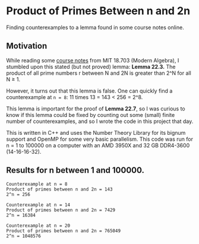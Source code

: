 # Product of Primes Between n and 2n

Finding counterexamples to a lemma found in some course notes online.

## Motivation
While reading some [course notes](https://ocw.mit.edu/courses/18-703-modern-algebra-spring-2013/resources/mit18_703s13_pra_l_22/) from MIT 18.703 (Modern Algebra), I stumbled upon this stated (but not proved) lemma:
**Lemma 22.3.** The product of all prime numbers r between N and 2N is greater than 2^N for all N ≥ 1.

However, it turns out that this lemma is false. One can quickly find a counterexample at `n = 8`: 11 times 13 = 143 < 256 = 2^8.

This lemma is important for the proof of **Lemma 22.7**, so I was curious to know if this lemma could be fixed by counting out some (small) finite number of counterexamples, and so I wrote the code in this project that day.

This is written in C++ and uses the Number Theory Library for its bignum support and OpenMP for some very basic parallelism. This code was run for n = 1 to 100000 on a computer with an AMD 3950X and 32 GB DDR4-3600 (14-16-16-32).

## Results for n between 1 and 100000.
```
Counterexample at n = 8
Product of primes between n and 2n = 143
2^n = 256

Counterexample at n = 14
Product of primes between n and 2n = 7429
2^n = 16384

Counterexample at n = 20
Product of primes between n and 2n = 765049
2^n = 1048576
```
